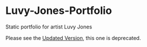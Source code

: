 # Luvy-Jones-Portfolio

Static portfolio for artist Luvy Jones

Please see the [Updated Version](https://github.com/mbusson/Ludo-Portfolio/tree/master/Updated-Version), this one is deprecated.
